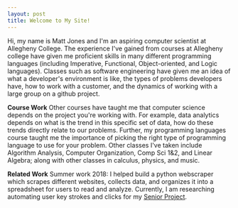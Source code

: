 ```yaml
---
layout: post
title: Welcome to My Site!
---
```


Hi, my name is Matt Jones and I'm an aspiring computer scientist at Allegheny College. The experience I've gained from courses at Allegheny college have given me proficient skills in many different programming languages (including Imperative, Functional, Object-oriented, and Logic languages). Classes such as software engineering have given me an idea of what a developer's environment is like, the types of problems developers have, how to work with a customer, and the dynamics of working with a large group on a github project.

**Course Work**
Other courses have taught me that computer science depends on the project you're working with. For example, data analytics depends on what is the trend in this specific set of data, how do these trends directly relate to our problems. Further, my programming languages course taught me the importance of picking the right type of programming language to use for your problem. Other classes I've taken include Algorithm Analysis, Computer Organization, Comp Sci 1&2, and Linear Algebra; along with other classes in calculus, physics, and music.

**Related Work**
Summer work 2018: I helped build a python webscraper which scrapes different websites, collects data, and organizes it into a spreadsheet for users to read and analyze. Currently, I am researching automating user key strokes and clicks for my 
[Senior Project](https://sites.google.com/allegheny.edu/automating-user-actions).
